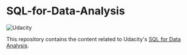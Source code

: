 # SQL-for-Data-Analysis

![Udacity](https://github.com/shrikantnaidu/Deep-Learning-Nanodegree-Projects/blob/master/image/Udacity.png)

This repository contains the content related to Udacity's [SQL for Data Analysis](https://www.udacity.com/course/sql-for-data-analysis--ud198).
